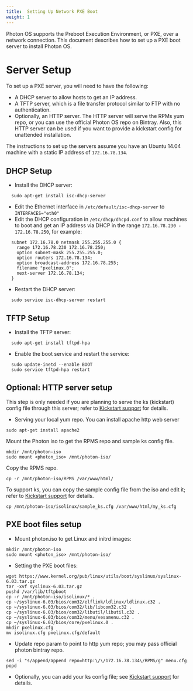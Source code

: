 ```yaml
---
title:  Setting Up Network PXE Boot
weight: 1
---
```


Photon OS supports the Preboot Execution Environment, or PXE, over a network connection. This document describes how to set up a PXE boot server to install Photon OS.

# Server Setup

To set up a PXE server, you will need to have the following:

* A DHCP server to allow hosts to get an IP address.
* A TFTP server, which is a file transfer protocol similar to FTP with no authentication.
* Optionally, an HTTP server. The HTTP server will serve the RPMs yum repo, or you can use the official Photon OS repo on Bintray. Also, this HTTP server can be used if you want to provide a kickstart config for unattended installation.

The instructions to set up the servers assume you have an Ubuntu 14.04 machine with a static IP address of `172.16.78.134`.

## DHCP Setup
* Install the DHCP server:
```
  sudo apt-get install isc-dhcp-server
```
* Edit the Ethernet interface in `/etc/default/isc-dhcp-server` to `INTERFACES="eth0"`
* Edit the DHCP configuration in `/etc/dhcp/dhcpd.conf` to allow machines to boot and get an IP address via DHCP in the range `172.16.78.230 - 172.16.78.250`, for example:
```
  subnet 172.16.78.0 netmask 255.255.255.0 {
    range 172.16.78.230 172.16.78.250;
    option subnet-mask 255.255.255.0;
    option routers 172.16.78.134;
    option broadcast-address 172.16.78.255;
    filename "pxelinux.0";
    next-server 172.16.78.134;
  }

```
* Restart the DHCP server: 
```
  sudo service isc-dhcp-server restart
```

## TFTP Setup
* Install the TFTP server:
```
  sudo apt-get install tftpd-hpa
```
* Enable the boot service and restart the service:
```
  sudo update-inetd --enable BOOT
  sudo service tftpd-hpa restart
```

## Optional: HTTP server setup

This step is only needed if you are planning to serve the ks (kickstart) config file through this server; refer to [Kickstart support](../working-with-kickstart/) for details.
* Serving your local yum repo.
You can install apache http web server
```
sudo apt-get install apache2
```
Mount the Photon iso to get the RPMS repo and sample ks config file.
```
mkdir /mnt/photon-iso
sudo mount <photon_iso> /mnt/photon-iso/
```
Copy the RPMS repo.
```
cp -r /mnt/photon-iso/RPMS /var/www/html/
```
To support ks, you can copy the sample config file from the iso and edit it; refer to [Kickstart support](../working-with-kickstart/) for details.
```
cp /mnt/photon-iso/isolinux/sample_ks.cfg /var/www/html/my_ks.cfg
```

## PXE boot files setup
* Mount photon.iso to get Linux and initrd images:
```
mkdir /mnt/photon-iso
sudo mount <photon_iso> /mnt/photon-iso/
```
* Setting the PXE boot files:
```
wget https://www.kernel.org/pub/linux/utils/boot/syslinux/syslinux-6.03.tar.gz
tar -xvf syslinux-6.03.tar.gz
pushd /var/lib/tftpboot
cp -r /mnt/photon-iso/isolinux/* .
cp ~/syslinux-6.03/bios/com32/elflink/ldlinux/ldlinux.c32 .
cp ~/syslinux-6.03/bios/com32/lib/libcom32.c32 .
cp ~/syslinux-6.03/bios/com32/libutil/libutil.c32 .
cp ~/syslinux-6.03/bios/com32/menu/vesamenu.c32 .
cp ~/syslinux-6.03/bios/core/pxelinux.0 .
mkdir pxelinux.cfg
mv isolinux.cfg pxelinux.cfg/default
```
* Update repo param to point to http yum repo; you may pass official photon bintray repo.
```
sed -i "s/append/append repo=http:\/\/172.16.78.134\/RPMS/g" menu.cfg
popd
```
* Optionally, you can add your ks config file; see [Kickstart support](../working-with-kickstart/) for details.

